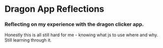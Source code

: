 # Dragon App Reflections


### Reflecting on my experience with the dragon clicker app. 
Honestly this is all still hard for me - knowing what js to use where and why. Still learning through it. 
